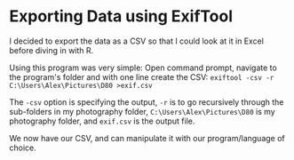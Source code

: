 # Exporting Data using ExifTool

I decided to export the data as a CSV so that I could look at it in Excel before diving in with R.

Using this program was very simple: Open command prompt, navigate to the program's folder and with one line create the CSV:
```exiftool -csv -r C:\Users\Alex\Pictures\D80 >exif.csv```

The `-csv` option is specifying the output, `-r` is to go recursively through the sub-folders in my photography folder, `C:\Users\Alex\Pictures\D80` is my photography folder, and `exif.csv` is the output file.

We now have our CSV, and can manipulate it with our program/language of choice.
